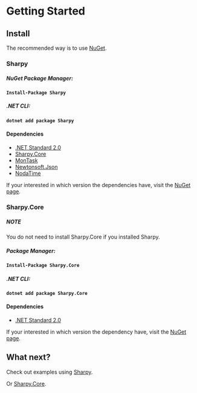 # Getting Started #

## Install ##
The recommended way is to use [NuGet](http://nuget.org).

### Sharpy ###

##### NuGet Package Manager: #####

**```Install-Package Sharpy```**

##### .NET CLI: #####

**```dotnet add package Sharpy```**

#### Dependencies ####
* [.NET Standard 2.0](http://www.nuget.org/packages/NETStandard.Library)
* [Sharpy.Core](http://www.nuget.org/packages/Sharpy.Core)
* [MonTask](http://www.nuget.org/packages/MonTask)
* [Newtonsoft.Json](http://www.nuget.org/packages/Newtonsoft.Json)
* [NodaTime](http://www.nuget.org/packages/NodaTime)

If your interested in which version the dependencies have,
visit the [NuGet page](http://www.nuget.org/packages/Sharpy).


### Sharpy.Core ###

<div class="NOTE">
  <h5>NOTE</h5>
  <p>You do not need to install Sharpy.Core if you installed Sharpy.</p>
</div>

##### Package Manager: #####

**```Install-Package Sharpy.Core```**

##### .NET CLI: #####

**```dotnet add package Sharpy.Core```**

#### Dependencies ####
* [.NET Standard 2.0](http://www.nuget.org/packages/NETStandard.Library)

If your interested in which version the dependency have,
visit the [NuGet page](http://www.nuget.org/packages/Sharpy.Core).

## What next? ##
Check out examples using [Sharpy](./sharpy.examples.md).

Or [Sharpy.Core](./sharpy.core.examples.md).

